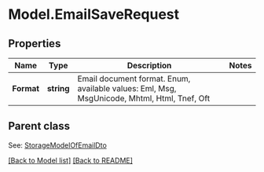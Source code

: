 # Model.EmailSaveRequest
## Properties
Name | Type | Description | Notes
------------ | ------------- | ------------- | -------------
**Format** | **string** | Email document format. Enum, available values: Eml, Msg, MsgUnicode, Mhtml, Html, Tnef, Oft | 

## Parent class

See: [StorageModelOfEmailDto](StorageModelOfEmailDto.md)

[[Back to Model list]](Models.doc) [[Back to README]](README.md)



